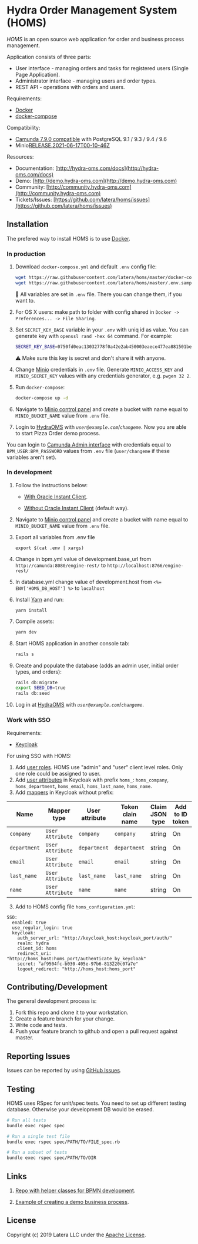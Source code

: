 # Hydra Order Management System (HOMS)

*HOMS* is an open source web application for order and business process management.

Application consists of three parts:

* User interface - managing orders and tasks for registered users (Single Page Application).
* Administrator interface - managing users and order types.
* REST API - operations with orders and users.

Requirements:

* [Docker](https://docker.com/)
* [docker-compose](https://docs.docker.com/compose/install/)

Compatibility:

* [Camunda 7.9.0 compatible](https://docs.camunda.org/manual/7.9/introduction/supported-environments/#supported-database-products) with PostgreSQL 9.1 / 9.3 / 9.4 / 9.6
* Minio[RELEASE.2021-06-17T00-10-46Z](https://github.com/minio/minio/releases/tag/RELEASE.2021-06-17T00-10-46Z)

Resources:

* Documentation: [http://hydra-oms.com/docs](http://hydra-oms.com/docs)
* Demo: [http://demo.hydra-oms.com](http://demo.hydra-oms.com)
* Community: [http://community.hydra-oms.com](http://community.hydra-oms.com)
* Tickets/Issues: [https://github.com/latera/homs/issues](https://github.com/latera/homs/issues)

## Installation

The prefered way to install HOMS is to use [Docker](https://www.docker.com/).

### In production

1. Download `docker-compose.yml` and default `.env` config file:

    ```bash
    wget https://raw.githubusercontent.com/latera/homs/master/docker-compose.yml
    wget https://raw.githubusercontent.com/latera/homs/master/.env.sample -O .env
    ```

    :pushpin: All variables are set in `.env` file. There you can change them, if you want to.

1. For OS X users: make path to folder with config shared in `Docker -> Preferences... -> File Sharing`.

1. Set `SECRET_KEY_BASE` variable in your `.env` with uniq id as value. You can generate key with `openssl rand -hex 64` command. For example:

    ```bash
    SECRET_KEY_BASE=0750fd0eac13032778f0a42e2ab450003eaece477ea881501be0cc438f870a2f498dbbc00ffb7c8379c30c960568a402d315496bb7bc2b3ee324401ba788a
    ```

    :warning: Make sure this key is secret and don't share it with anyone.

1. Change [Minio](https://github.com/minio/minio) credentials in `.env` file. Generate `MINIO_ACCESS_KEY` and `MINIO_SECRET_KEY` values with any credentials generator, e.g. `pwgen 32 2`.

1. Run `docker-compose`:

    ```bash
    docker-compose up -d
    ```

1. Navigate to [Minio control panel](http://localhost:9000) and create a bucket with name equal to `MINIO_BUCKET_NAME` value from `.env` file.

1. Login to [HydraOMS](http://localhost:3000) with *`user@example.com`*/*`changeme`*. Now you are able to start Pizza Order demo process.

You can login to [Camunda Admin interface](http://localhost:8766/camunda) with credentials equal to `BPM_USER:BPM_PASSWORD` values from `.env` file (`user/changeme` if these variables aren't set).

### In development
1. Follow the instructions below:
    * [With Oracle Instant Client](https://github.com/latera/homs/blob/master/WITH_ORACLE.md).

    * [Without Oracle Instant Client](https://github.com/latera/homs/blob/master/WITHOUT_ORACLE.md) (default way).

1. Navigate to [Minio control panel](http://localhost:9000) and create a bucket with name equal to `MINIO_BUCKET_NAME` value from `.env` file.
1. Export all variables from .env file
   ```
   export $(cat .env | xargs)
   ```
1. Change in bpm.yml value of development.base_url from `http://camunda:8080/engine-rest/` to `http://localhost:8766/engine-rest/`
1. In database.yml change value of development.host from `<%= ENV['HOMS_DB_HOST'] %>` to `localhost`
1. Install [Yarn](https://github.com/yarnpkg/yarn#installing-yarn) and run:
   ```
   yarn install
   ```

1. Compile assets:
    ```bash
    yarn dev
    ```
1. Start HOMS application in another console tab:
    ```bash
    rails s
    ```
1. Create and populate the database (adds an admin user, initial order types, and orders):
    ```bash
    rails db:migrate
    export SEED_DB=true
    rails db:seed
    ```
1. Log in at [HydraOMS](http://localhost:3000) with *`user@example.com`*/*`changeme`*.

### Work with SSO
Requirements:
* [Keycloak](https://www.keycloak.org/)

For using SSO with HOMS:
1. Add [user roles](https://www.keycloak.org/docs/latest/server_admin/index.html#con-client-roles_server_administration_guide). HOMS use "admin" and "user" client level roles. Only one role could be assigned to user.
2. Add [user attributes](https://www.keycloak.org/docs/latest/server_admin/index.html#proc-configuring-user-attributes_server_administration_guide) in Keycloak with prefix `homs_`: `homs_company`, `homs_department`, `homs_email`, `homs_last_name`, `homs_name`.
3. Add [mappers](https://www.keycloak.org/docs/latest/server_admin/index.html#_protocol-mappers) in Keycloak without prefix:

Name | Mapper type | User attribute | Token clain name | Claim JSON type | Add to ID token | Add to access token | Add to userinfo | Multivalued | Aggregate attributes values 
--- | --- | --- | --- |--- |--- |--- |--- |--- |--- 
`company` | `User Attribute` | `company` | `company` | string | On | On | On | Off | Off 
`department` | `User Attribute` | `department` | `department` | string | On | On | On | Off | Off 
`email` | `User Attribute` | `email` | `email` | string | On | On | On | Off | Off 
`last_name` | `User Attribute` | `last_name` | `last_name` | string | On | On | On | Off | Off 
`name` | `User Attribute` | `name` | `name` | string | On | On | On | Off | Off 

3. Add to HOMS config file `homs_configuration.yml`:
```
SSO:
  enabled: true
  use_regular_login: true
  keycloak:
    auth_server_url: "http://keycloak_host:keycloak_port/auth/"
    realm: hydra
    client_id: homs
    redirect_uri: "http://homs_host:homs_port/authenticate_by_keycloak"
    secret: "af9504fc-b030-405e-97b6-813220c07a7e"
    logout_redirect: "http://homs_host:homs_port"
```
## Contributing/Development

The general development process is:

1. Fork this repo and clone it to your workstation.
1. Create a feature branch for your change.
1. Write code and tests.
1. Push your feature branch to github and open a pull request against master.

## Reporting Issues

Issues can be reported by using [GitHub Issues](https://github.com/latera/homs/issues).

## Testing

HOMS uses RSpec for unit/spec tests. You need to set up different testing database. Otherwise your development DB would be erased.

```bash
# Run all tests
bundle exec rspec spec

# Run a single test file
bundle exec rspec spec/PATH/TO/FILE_spec.rb

# Run a subset of tests
bundle exec rspec spec/PATH/TO/DIR
```

## Links

1. [Repo with helper classes for BPMN development](https://github.com/latera/camunda-ext).

1. [Example of creating a demo business process](https://github.com/latera/camunda-ext/tree/master/demo_processes).

## License

Copyright (c) 2019 Latera LLC under the [Apache License](https://github.com/latera/homs/blob/master/LICENSE).

